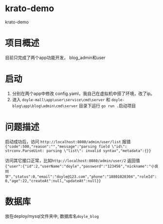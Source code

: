 # krato-demo
krato-demo


# 项目概述
目前只完成了两个app功能开发， blog_admin和user

# 启动
1. 分别在两个app中修改 config.yaml，我自己在虚拟机中搭了环境，改了ip。
2. 进入 `doyle-mall\app\user\service\cmd\server` 和 `doyle-blog\app\blog\admin\cmd\server` 目录下运行 `go run .`启动项目

# 问题描述
启动成功后，访问 `http://localhost:8080/admin/user/list` 报错 `{"code":500,"reason":"","message":"parsing field \"id\": strconv.ParseUint: parsing \"list\": invalid syntax","metadata":{}}`

访问其它接口正常，比如`http://localhost:8080/admin/user/2` 返回值 `{"user":{"id":2,"userName":"doyle","password":"123456","nickname":"小良同学","status":0,"email":"doyle@123.com","phone":"18801020304","roleId":0,"age":22,"createAt":null,"updateAt":null}}`

# 数据库
放在deploy/mysql文件夹中, 数据库名`doyle_blog`